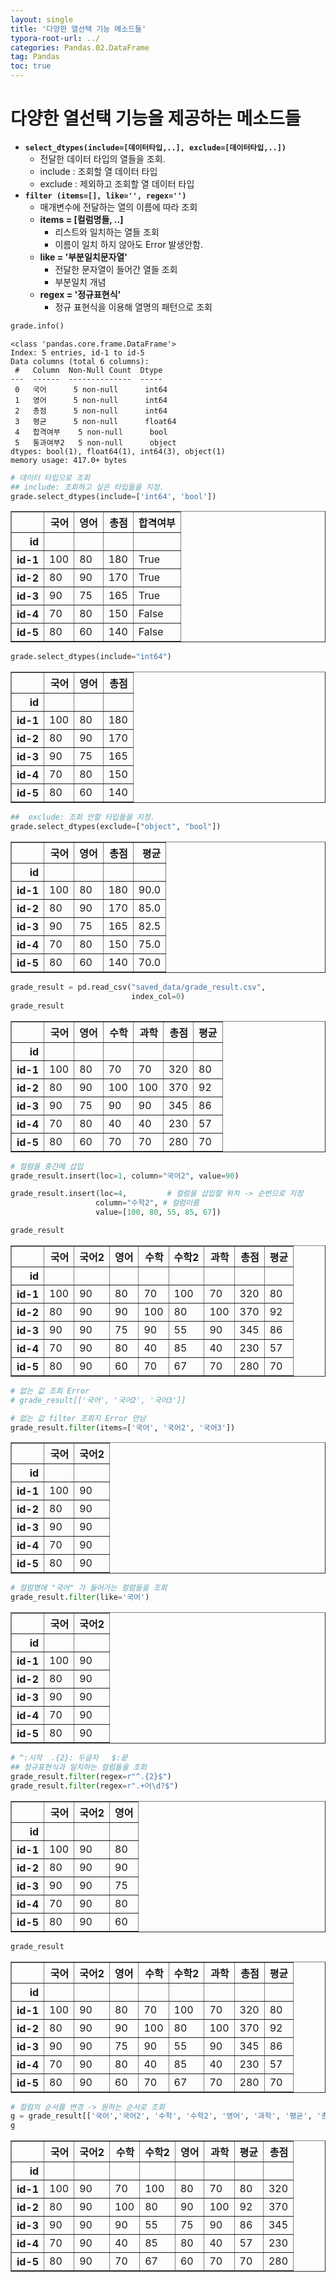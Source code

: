 ```yaml
---
layout: single
title: '다양한 열선택 기능 메소드들'
typora-root-url: ../
categories: Pandas.02.DataFrame
tag: Pandas
toc: true
---
```


# 다양한 열선택 기능을 제공하는 메소드들
- **`select_dtypes(include=[데이터타입,..], exclude=[데이터타입,..])`**
    - 전달한 데이터 타입의 열들을 조회. 
    - include : 조회할 열 데이터 타입
    - exclude : 제외하고 조회할 열 데이터 타입
- **`filter (items=[], like='', regex='')`**
   - 매개변수에 전달하는 열의 이름에 따라 조회
    - **items = \[컬럼명들, ..\]**
        - 리스트와 일치하는 열들 조회
        - 이름이 일치 하지 않아도 Error 발생안함.
    - **like = '부분일치문자열'**
        - 전달한 문자열이 들어간 열들 조회
        - 부분일치 개념
    - **regex = '정규표현식'**
        - 정규 표현식을 이용해 열명의 패턴으로 조회


```python
grade.info()
```

    <class 'pandas.core.frame.DataFrame'>
    Index: 5 entries, id-1 to id-5
    Data columns (total 6 columns):
     #   Column  Non-Null Count  Dtype  
    ---  ------  --------------  -----  
     0   국어      5 non-null      int64  
     1   영어      5 non-null      int64  
     2   총점      5 non-null      int64  
     3   평균      5 non-null      float64
     4   합격여부    5 non-null      bool   
     5   통과여부2   5 non-null      object 
    dtypes: bool(1), float64(1), int64(3), object(1)
    memory usage: 417.0+ bytes



```python
# 데이터 타입으로 조회
## include: 조회하고 싶은 타입들을 지정.
grade.select_dtypes(include=['int64', 'bool'])
```




<div>
<style scoped>
    .dataframe tbody tr th:only-of-type {
        vertical-align: middle;
    }

    .dataframe tbody tr th {
        vertical-align: top;
    }
    
    .dataframe thead th {
        text-align: right;
    }
</style>
<table border="1" class="dataframe">
  <thead>
    <tr style="text-align: right;">
      <th></th>
      <th>국어</th>
      <th>영어</th>
      <th>총점</th>
      <th>합격여부</th>
    </tr>
    <tr>
      <th>id</th>
      <th></th>
      <th></th>
      <th></th>
      <th></th>
    </tr>
  </thead>
  <tbody>
    <tr>
      <th>id-1</th>
      <td>100</td>
      <td>80</td>
      <td>180</td>
      <td>True</td>
    </tr>
    <tr>
      <th>id-2</th>
      <td>80</td>
      <td>90</td>
      <td>170</td>
      <td>True</td>
    </tr>
    <tr>
      <th>id-3</th>
      <td>90</td>
      <td>75</td>
      <td>165</td>
      <td>True</td>
    </tr>
    <tr>
      <th>id-4</th>
      <td>70</td>
      <td>80</td>
      <td>150</td>
      <td>False</td>
    </tr>
    <tr>
      <th>id-5</th>
      <td>80</td>
      <td>60</td>
      <td>140</td>
      <td>False</td>
    </tr>
  </tbody>
</table>
</div>




```python
grade.select_dtypes(include="int64")
```




<div>
<style scoped>
    .dataframe tbody tr th:only-of-type {
        vertical-align: middle;
    }

    .dataframe tbody tr th {
        vertical-align: top;
    }
    
    .dataframe thead th {
        text-align: right;
    }
</style>
<table border="1" class="dataframe">
  <thead>
    <tr style="text-align: right;">
      <th></th>
      <th>국어</th>
      <th>영어</th>
      <th>총점</th>
    </tr>
    <tr>
      <th>id</th>
      <th></th>
      <th></th>
      <th></th>
    </tr>
  </thead>
  <tbody>
    <tr>
      <th>id-1</th>
      <td>100</td>
      <td>80</td>
      <td>180</td>
    </tr>
    <tr>
      <th>id-2</th>
      <td>80</td>
      <td>90</td>
      <td>170</td>
    </tr>
    <tr>
      <th>id-3</th>
      <td>90</td>
      <td>75</td>
      <td>165</td>
    </tr>
    <tr>
      <th>id-4</th>
      <td>70</td>
      <td>80</td>
      <td>150</td>
    </tr>
    <tr>
      <th>id-5</th>
      <td>80</td>
      <td>60</td>
      <td>140</td>
    </tr>
  </tbody>
</table>
</div>




```python
##  exclude: 조회 안할 타입들을 지정.
grade.select_dtypes(exclude=["object", "bool"])
```




<div>
<style scoped>
    .dataframe tbody tr th:only-of-type {
        vertical-align: middle;
    }

    .dataframe tbody tr th {
        vertical-align: top;
    }
    
    .dataframe thead th {
        text-align: right;
    }
</style>
<table border="1" class="dataframe">
  <thead>
    <tr style="text-align: right;">
      <th></th>
      <th>국어</th>
      <th>영어</th>
      <th>총점</th>
      <th>평균</th>
    </tr>
    <tr>
      <th>id</th>
      <th></th>
      <th></th>
      <th></th>
      <th></th>
    </tr>
  </thead>
  <tbody>
    <tr>
      <th>id-1</th>
      <td>100</td>
      <td>80</td>
      <td>180</td>
      <td>90.0</td>
    </tr>
    <tr>
      <th>id-2</th>
      <td>80</td>
      <td>90</td>
      <td>170</td>
      <td>85.0</td>
    </tr>
    <tr>
      <th>id-3</th>
      <td>90</td>
      <td>75</td>
      <td>165</td>
      <td>82.5</td>
    </tr>
    <tr>
      <th>id-4</th>
      <td>70</td>
      <td>80</td>
      <td>150</td>
      <td>75.0</td>
    </tr>
    <tr>
      <th>id-5</th>
      <td>80</td>
      <td>60</td>
      <td>140</td>
      <td>70.0</td>
    </tr>
  </tbody>
</table>
</div>




```python
grade_result = pd.read_csv("saved_data/grade_result.csv", 
                           index_col=0)
grade_result
```




<div>
<style scoped>
    .dataframe tbody tr th:only-of-type {
        vertical-align: middle;
    }

    .dataframe tbody tr th {
        vertical-align: top;
    }
    
    .dataframe thead th {
        text-align: right;
    }
</style>
<table border="1" class="dataframe">
  <thead>
    <tr style="text-align: right;">
      <th></th>
      <th>국어</th>
      <th>영어</th>
      <th>수학</th>
      <th>과학</th>
      <th>총점</th>
      <th>평균</th>
    </tr>
    <tr>
      <th>id</th>
      <th></th>
      <th></th>
      <th></th>
      <th></th>
      <th></th>
      <th></th>
    </tr>
  </thead>
  <tbody>
    <tr>
      <th>id-1</th>
      <td>100</td>
      <td>80</td>
      <td>70</td>
      <td>70</td>
      <td>320</td>
      <td>80</td>
    </tr>
    <tr>
      <th>id-2</th>
      <td>80</td>
      <td>90</td>
      <td>100</td>
      <td>100</td>
      <td>370</td>
      <td>92</td>
    </tr>
    <tr>
      <th>id-3</th>
      <td>90</td>
      <td>75</td>
      <td>90</td>
      <td>90</td>
      <td>345</td>
      <td>86</td>
    </tr>
    <tr>
      <th>id-4</th>
      <td>70</td>
      <td>80</td>
      <td>40</td>
      <td>40</td>
      <td>230</td>
      <td>57</td>
    </tr>
    <tr>
      <th>id-5</th>
      <td>80</td>
      <td>60</td>
      <td>70</td>
      <td>70</td>
      <td>280</td>
      <td>70</td>
    </tr>
  </tbody>
</table>
</div>




```python
# 컬럼을 중간에 삽입
grade_result.insert(loc=1, column="국어2", value=90)
```


```python
grade_result.insert(loc=4,         # 컬럼을 삽입할 위치 -> 순번으로 지정
                   column="수학2", # 컬럼이름
                   value=[100, 80, 55, 85, 67])
```


```python
grade_result
```




<div>
<style scoped>
    .dataframe tbody tr th:only-of-type {
        vertical-align: middle;
    }

    .dataframe tbody tr th {
        vertical-align: top;
    }
    
    .dataframe thead th {
        text-align: right;
    }
</style>
<table border="1" class="dataframe">
  <thead>
    <tr style="text-align: right;">
      <th></th>
      <th>국어</th>
      <th>국어2</th>
      <th>영어</th>
      <th>수학</th>
      <th>수학2</th>
      <th>과학</th>
      <th>총점</th>
      <th>평균</th>
    </tr>
    <tr>
      <th>id</th>
      <th></th>
      <th></th>
      <th></th>
      <th></th>
      <th></th>
      <th></th>
      <th></th>
      <th></th>
    </tr>
  </thead>
  <tbody>
    <tr>
      <th>id-1</th>
      <td>100</td>
      <td>90</td>
      <td>80</td>
      <td>70</td>
      <td>100</td>
      <td>70</td>
      <td>320</td>
      <td>80</td>
    </tr>
    <tr>
      <th>id-2</th>
      <td>80</td>
      <td>90</td>
      <td>90</td>
      <td>100</td>
      <td>80</td>
      <td>100</td>
      <td>370</td>
      <td>92</td>
    </tr>
    <tr>
      <th>id-3</th>
      <td>90</td>
      <td>90</td>
      <td>75</td>
      <td>90</td>
      <td>55</td>
      <td>90</td>
      <td>345</td>
      <td>86</td>
    </tr>
    <tr>
      <th>id-4</th>
      <td>70</td>
      <td>90</td>
      <td>80</td>
      <td>40</td>
      <td>85</td>
      <td>40</td>
      <td>230</td>
      <td>57</td>
    </tr>
    <tr>
      <th>id-5</th>
      <td>80</td>
      <td>90</td>
      <td>60</td>
      <td>70</td>
      <td>67</td>
      <td>70</td>
      <td>280</td>
      <td>70</td>
    </tr>
  </tbody>
</table>
</div>




```python
# 없는 값 조회 Error 
# grade_result[['국어', '국어2', '국어3']]
```


```python
# 없는 값 filter 조회지 Error 안남
grade_result.filter(items=['국어', '국어2', '국어3'])
```




<div>
<style scoped>
    .dataframe tbody tr th:only-of-type {
        vertical-align: middle;
    }

    .dataframe tbody tr th {
        vertical-align: top;
    }
    
    .dataframe thead th {
        text-align: right;
    }
</style>
<table border="1" class="dataframe">
  <thead>
    <tr style="text-align: right;">
      <th></th>
      <th>국어</th>
      <th>국어2</th>
    </tr>
    <tr>
      <th>id</th>
      <th></th>
      <th></th>
    </tr>
  </thead>
  <tbody>
    <tr>
      <th>id-1</th>
      <td>100</td>
      <td>90</td>
    </tr>
    <tr>
      <th>id-2</th>
      <td>80</td>
      <td>90</td>
    </tr>
    <tr>
      <th>id-3</th>
      <td>90</td>
      <td>90</td>
    </tr>
    <tr>
      <th>id-4</th>
      <td>70</td>
      <td>90</td>
    </tr>
    <tr>
      <th>id-5</th>
      <td>80</td>
      <td>90</td>
    </tr>
  </tbody>
</table>
</div>




```python
# 컬럼명에 "국어" 가 들어가는 컬럼들을 조회
grade_result.filter(like='국어')  
```




<div>
<style scoped>
    .dataframe tbody tr th:only-of-type {
        vertical-align: middle;
    }

    .dataframe tbody tr th {
        vertical-align: top;
    }
    
    .dataframe thead th {
        text-align: right;
    }
</style>
<table border="1" class="dataframe">
  <thead>
    <tr style="text-align: right;">
      <th></th>
      <th>국어</th>
      <th>국어2</th>
    </tr>
    <tr>
      <th>id</th>
      <th></th>
      <th></th>
    </tr>
  </thead>
  <tbody>
    <tr>
      <th>id-1</th>
      <td>100</td>
      <td>90</td>
    </tr>
    <tr>
      <th>id-2</th>
      <td>80</td>
      <td>90</td>
    </tr>
    <tr>
      <th>id-3</th>
      <td>90</td>
      <td>90</td>
    </tr>
    <tr>
      <th>id-4</th>
      <td>70</td>
      <td>90</td>
    </tr>
    <tr>
      <th>id-5</th>
      <td>80</td>
      <td>90</td>
    </tr>
  </tbody>
</table>
</div>




```python
# ^:시작  .{2}: 두글자   $:끝
## 정규표현식과 일치하는 컬럼들을 조회
grade_result.filter(regex=r"^.{2}$")  
grade_result.filter(regex=r".+어\d?$")
```




<div>
<style scoped>
    .dataframe tbody tr th:only-of-type {
        vertical-align: middle;
    }

    .dataframe tbody tr th {
        vertical-align: top;
    }
    
    .dataframe thead th {
        text-align: right;
    }
</style>
<table border="1" class="dataframe">
  <thead>
    <tr style="text-align: right;">
      <th></th>
      <th>국어</th>
      <th>국어2</th>
      <th>영어</th>
    </tr>
    <tr>
      <th>id</th>
      <th></th>
      <th></th>
      <th></th>
    </tr>
  </thead>
  <tbody>
    <tr>
      <th>id-1</th>
      <td>100</td>
      <td>90</td>
      <td>80</td>
    </tr>
    <tr>
      <th>id-2</th>
      <td>80</td>
      <td>90</td>
      <td>90</td>
    </tr>
    <tr>
      <th>id-3</th>
      <td>90</td>
      <td>90</td>
      <td>75</td>
    </tr>
    <tr>
      <th>id-4</th>
      <td>70</td>
      <td>90</td>
      <td>80</td>
    </tr>
    <tr>
      <th>id-5</th>
      <td>80</td>
      <td>90</td>
      <td>60</td>
    </tr>
  </tbody>
</table>
</div>




```python
grade_result
```




<div>
<style scoped>
    .dataframe tbody tr th:only-of-type {
        vertical-align: middle;
    }

    .dataframe tbody tr th {
        vertical-align: top;
    }
    
    .dataframe thead th {
        text-align: right;
    }
</style>
<table border="1" class="dataframe">
  <thead>
    <tr style="text-align: right;">
      <th></th>
      <th>국어</th>
      <th>국어2</th>
      <th>영어</th>
      <th>수학</th>
      <th>수학2</th>
      <th>과학</th>
      <th>총점</th>
      <th>평균</th>
    </tr>
    <tr>
      <th>id</th>
      <th></th>
      <th></th>
      <th></th>
      <th></th>
      <th></th>
      <th></th>
      <th></th>
      <th></th>
    </tr>
  </thead>
  <tbody>
    <tr>
      <th>id-1</th>
      <td>100</td>
      <td>90</td>
      <td>80</td>
      <td>70</td>
      <td>100</td>
      <td>70</td>
      <td>320</td>
      <td>80</td>
    </tr>
    <tr>
      <th>id-2</th>
      <td>80</td>
      <td>90</td>
      <td>90</td>
      <td>100</td>
      <td>80</td>
      <td>100</td>
      <td>370</td>
      <td>92</td>
    </tr>
    <tr>
      <th>id-3</th>
      <td>90</td>
      <td>90</td>
      <td>75</td>
      <td>90</td>
      <td>55</td>
      <td>90</td>
      <td>345</td>
      <td>86</td>
    </tr>
    <tr>
      <th>id-4</th>
      <td>70</td>
      <td>90</td>
      <td>80</td>
      <td>40</td>
      <td>85</td>
      <td>40</td>
      <td>230</td>
      <td>57</td>
    </tr>
    <tr>
      <th>id-5</th>
      <td>80</td>
      <td>90</td>
      <td>60</td>
      <td>70</td>
      <td>67</td>
      <td>70</td>
      <td>280</td>
      <td>70</td>
    </tr>
  </tbody>
</table>
</div>




```python
# 컬럼의 순서를 변경 -> 원하는 순서로 조회
g = grade_result[['국어','국어2', '수학', '수학2', '영어', '과학', '평균', '총점']]
g
```




<div>
<style scoped>
    .dataframe tbody tr th:only-of-type {
        vertical-align: middle;
    }

    .dataframe tbody tr th {
        vertical-align: top;
    }
    
    .dataframe thead th {
        text-align: right;
    }
</style>
<table border="1" class="dataframe">
  <thead>
    <tr style="text-align: right;">
      <th></th>
      <th>국어</th>
      <th>국어2</th>
      <th>수학</th>
      <th>수학2</th>
      <th>영어</th>
      <th>과학</th>
      <th>평균</th>
      <th>총점</th>
    </tr>
    <tr>
      <th>id</th>
      <th></th>
      <th></th>
      <th></th>
      <th></th>
      <th></th>
      <th></th>
      <th></th>
      <th></th>
    </tr>
  </thead>
  <tbody>
    <tr>
      <th>id-1</th>
      <td>100</td>
      <td>90</td>
      <td>70</td>
      <td>100</td>
      <td>80</td>
      <td>70</td>
      <td>80</td>
      <td>320</td>
    </tr>
    <tr>
      <th>id-2</th>
      <td>80</td>
      <td>90</td>
      <td>100</td>
      <td>80</td>
      <td>90</td>
      <td>100</td>
      <td>92</td>
      <td>370</td>
    </tr>
    <tr>
      <th>id-3</th>
      <td>90</td>
      <td>90</td>
      <td>90</td>
      <td>55</td>
      <td>75</td>
      <td>90</td>
      <td>86</td>
      <td>345</td>
    </tr>
    <tr>
      <th>id-4</th>
      <td>70</td>
      <td>90</td>
      <td>40</td>
      <td>85</td>
      <td>80</td>
      <td>40</td>
      <td>57</td>
      <td>230</td>
    </tr>
    <tr>
      <th>id-5</th>
      <td>80</td>
      <td>90</td>
      <td>70</td>
      <td>67</td>
      <td>60</td>
      <td>70</td>
      <td>70</td>
      <td>280</td>
    </tr>
  </tbody>
</table>
</div>
